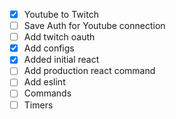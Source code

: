- [x] Youtube to Twitch
- [ ] Save Auth for Youtube connection
- [ ] Add twitch oauth
- [x] Add configs
- [x] Added initial react
- [ ] Add production react command
- [ ] Add eslint
- [ ] Commands
- [ ] Timers
